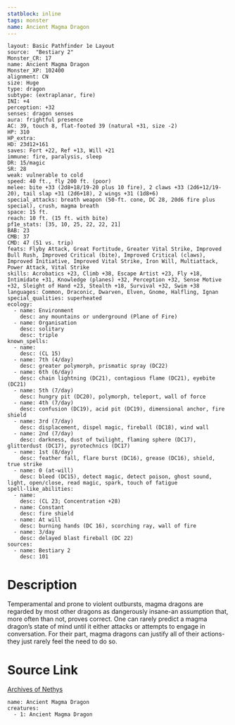 ```yaml
---
statblock: inline
tags: monster
name: Ancient Magma Dragon
---
```

```statblock
layout: Basic Pathfinder 1e Layout
source:  "Bestiary 2"
Monster_CR: 17
name: Ancient Magma Dragon
Monster_XP: 102400
alignment: CN
size: Huge
type: dragon
subtype: (extraplanar, fire)
INI: +4
perception: +32
senses: dragon senses
aura: frightful presence
AC: 39, touch 8, flat-footed 39 (natural +31, size -2)
HP: 310
HP_extra: 
HD: 23d12+161
saves: Fort +22, Ref +13, Will +21
immune: fire, paralysis, sleep
DR: 15/magic
SR: 28
weak: vulnerable to cold
speed: 40 ft., fly 200 ft. (poor)
melee: bite +33 (2d8+18/19-20 plus 10 fire), 2 claws +33 (2d6+12/19-20), tail slap +31 (2d6+18), 2 wings +31 (1d8+6)
special_attacks: breath weapon (50-ft. cone, DC 28, 20d6 fire plus special), crush, magma breath
space: 15 ft.
reach: 10 ft. (15 ft. with bite)
pf1e_stats: [35, 10, 25, 22, 22, 21]
BAB: 23
CMB: 37
CMD: 47 (51 vs. trip)
feats: Flyby Attack, Great Fortitude, Greater Vital Strike, Improved Bull Rush, Improved Critical (bite), Improved Critical (claws), Improved Initiative, Improved Vital Strike, Iron Will, Multiattack, Power Attack, Vital Strike
skills: Acrobatics +23, Climb +38, Escape Artist +23, Fly +18, Intimidate +31, Knowledge (planes) +32, Perception +32, Sense Motive +32, Sleight of Hand +23, Stealth +18, Survival +32, Swim +38
languages: Common, Draconic, Dwarven, Elven, Gnome, Halfling, Ignan
special_qualities: superheated
ecology:
  - name: Environment
    desc: any mountains or underground (Plane of Fire)
  - name: Organisation
    desc: solitary
    desc: triple
known_spells:
  - name:
    desc: (CL 15)
  - name: 7th (4/day)
    desc: greater polymorph, prismatic spray (DC22)
  - name: 6th (6/day)
    desc: chain lightning (DC21), contagious flame (DC21), eyebite (DC21)
  - name: 5th (7/day)
    desc: hungry pit (DC20), polymorph, teleport, wall of force
  - name: 4th (7/day)
    desc: confusion (DC19), acid pit (DC19), dimensional anchor, fire shield
  - name: 3rd (7/day)
    desc: displacement, dispel magic, fireball (DC18), wind wall
  - name: 2nd (7/day)
    desc: darkness, dust of twilight, flaming sphere (DC17), glitterdust (DC17), pyrotechnics (DC17)
  - name: 1st (8/day)
    desc: feather fall, flare burst (DC16), grease (DC16), shield, true strike
  - name: 0 (at-will)
    desc: bleed (DC15), detect magic, detect poison, ghost sound, light, open/close, read magic, spark, touch of fatigue
spell-like_abilities:
  - name:
    desc: (CL 23; Concentration +28)
  - name: Constant
    desc: fire shield
  - name: At will
    desc: burning hands (DC 16), scorching ray, wall of fire
  - name: 3/day
    desc: delayed blast fireball (DC 22)
sources:
  - name: Bestiary 2
    desc: 101
```
# Description
Temperamental and prone to violent outbursts, magma dragons are regarded by most other dragons as dangerously insane-an assumption that, more often than not, proves correct. One can rarely predict a magma dragon’s state of mind until it either attacks or attempts to engage in conversation. For their part, magma dragons can justify all of their actions-they just rarely feel the need to do so.
# Source Link
[Archives of Nethys](https://aonprd.com/MonsterDisplay.aspx?ItemName=Ancient%20Magma%20Dragon)
```encounter-table
name: Ancient Magma Dragon
creatures:
  - 1: Ancient Magma Dragon
```
